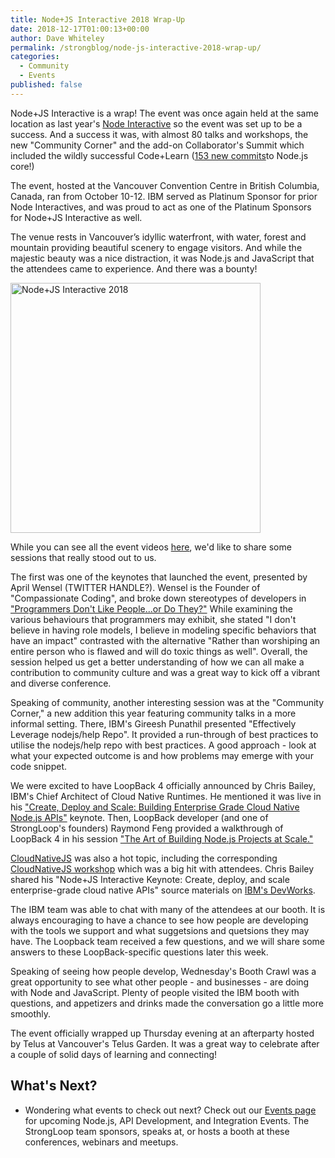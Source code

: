 ```yaml
---
title: Node+JS Interactive 2018 Wrap-Up
date: 2018-12-17T01:00:13+00:00
author: Dave Whiteley
permalink: /strongblog/node-js-interactive-2018-wrap-up/
categories:
  - Community
  - Events
published: false
---
```


Node+JS Interactive is a wrap! The event was once again held at the same location as last year's [Node Interactive](https://strongloop.com/strongblog/node-interactive-2017-wrap-up/) so the event was set up to be a success. And a success it was, with almost 80 talks and workshops, the new "Community Corner" and the add-on Collaborator's Summit which included the wildly successful Code+Learn ([153 new commits](https://twitter.com/nodejs/status/1051850295578435587)to Node.js core!)

The event, hosted at the Vancouver Convention Centre in British Columbia, Canada, ran from October 10-12. IBM served as Platinum Sponsor for prior Node Interactives, and was proud to act as one of the Platinum Sponsors for Node+JS Interactive as well.

The venue rests in Vancouver’s idyllic waterfront, with water, forest and mountain providing beautiful scenery to engage visitors. And while the majestic beauty was a nice distraction, it was Node.js and JavaScript that the attendees came to experience. And there was a bounty!

<!--more-->
<img src="https://strongloop.com/blog-assets/2018/09/node+js-interactive.png" alt="Node+JS Interactive 2018" style="width: 400px"/>

While you can see all the event videos [here](https://www.youtube.com/playlist?list=PLfMzBWSH11xaZvhv1X5Fq1H-oMdnAtG6k), we'd like to share some sessions that really stood out to us.

The first was one of the keynotes that launched the event, presented by April Wensel (TWITTER HANDLE?). Wensel is the Founder of "Compassionate Coding", and broke down stereotypes of developers in ["Programmers Don't Like People...or Do They?"](https://www.youtube.com/watch?v=HPFuHS6aPhw&list=PLfMzBWSH11xaZvhv1X5Fq1H-oMdnAtG6k&t=0s&index=77) While examining the various behaviours that programmers may exhibit, she stated "I don't believe in having role models, I believe in modeling specific behaviors that have an impact" contrasted with the alternative "Rather than worshiping an entire person who is flawed and will do toxic things as well". Overall, the session helped us get a better understanding of how we can all make a contribution to community culture and was a great way to kick off a vibrant and diverse conference.

Speaking of community, another interesting session was at the "Community Corner," a new addition this year featuring community talks in a more informal setting. There, IBM's Gireesh Punathil presented "Effectively Leverage nodejs/help Repo". It provided a run-through of best practices to utilise the nodejs/help repo with best practices. A good approach - look at what your expected outcome is and how problems may emerge with your code snippet.

We were excited to have LoopBack 4 officially announced by Chris Bailey, IBM's Chief Architect of Cloud Native Runtimes. He mentioned it was live in his ["Create, Deploy and Scale: Building Enterprise Grade Cloud Native Node.js APIs"](https://www.youtube.com/watch?v=btSWOBf8-Hs&list=PLfMzBWSH11xaZvhv1X5Fq1H-oMdnAtG6k&t=0s&index=52) keynote. Then, LoopBack developer (and one of StrongLoop's founders) Raymond Feng provided a walkthrough of LoopBack 4 in his session ["The Art of Building Node.js Projects at Scale."](https://www.youtube.com/watch?v=_H6td2GaW3I&list=PLfMzBWSH11xaZvhv1X5Fq1H-oMdnAtG6k&t=0s&index=35)

[CloudNativeJS](https://www.cloudnativejs.io) was also a hot topic, including the corresponding [CloudNativeJS workshop](https://github.com/CloudNativeJS/Tutorial) which was a big hit with attendees. Chris Bailey shared his "Node+JS Interactive Keynote: Create, deploy, and scale enterprise-grade cloud native APIs" source materials on [IBM's DevWorks](https://developer.ibm.com/blogs/2018/10/22/nodejs-interactive-keynote-create-deploy-scale-cloud-native-apis/).

The IBM team was able to chat with many of the attendees at our booth. It is always encouraging to have a chance to see how people are developing with the tools we support and what suggetsions and quetsions they may have. The Loopback team received a few questions, and we will share some answers to these LoopBack-specific questions later this week.

Speaking of seeing how people develop, Wednesday's Booth Crawl was a great opportunity to see what other people - and businesses - are doing with Node and JavaScript. Plenty of people visited the IBM booth with questions, and appetizers and drinks made the conversation go a little more smoothly.

The event officially wrapped up Thursday evening at an afterparty hosted by Telus at Vancouver's Telus Garden. It was a great way to celebrate after a couple of solid days of learning and connecting!

## What's Next?

- Wondering what events to check out next? Check out our [Events page](https://strongloop.com/events/) for upcoming Node.js, API Development, and Integration Events. The StrongLoop team sponsors, speaks at, or hosts a booth at these conferences, webinars and meetups.
